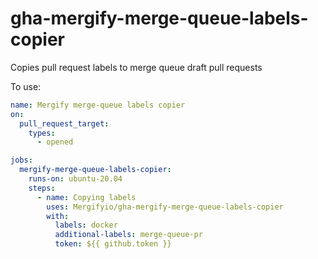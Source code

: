 # gha-mergify-merge-queue-labels-copier

Copies pull request labels to merge queue draft pull requests

To use:

```yaml
name: Mergify merge-queue labels copier
on:
  pull_request_target:
    types:
      - opened

jobs:
  mergify-merge-queue-labels-copier:
    runs-on: ubuntu-20.04
    steps:
      - name: Copying labels
        uses: Mergifyio/gha-mergify-merge-queue-labels-copier
        with:
          labels: docker
          additional-labels: merge-queue-pr
          token: ${{ github.token }}
```
